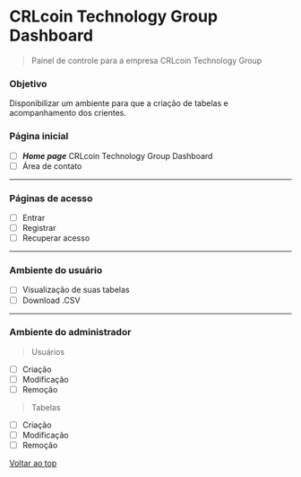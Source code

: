 # CRLcoin Technology Group Dashboard
>Painel de controle para a empresa CRLcoin Technology Group

### Objetivo
Disponibilizar um ambiente para que a criação de tabelas e acompanhamento dos crientes.

### Página inicial
- [ ] <i><b>Home page</b></i> CRLcoin Technology Group Dashboard
- [ ] Área de contato
---
### Páginas de acesso
- [ ] Entrar
- [ ] Registrar
- [ ] Recuperar acesso
---
### Ambiente do usuário
- [ ] Visualização de suas tabelas
- [ ] Download .CSV
---
### Ambiente do administrador
>Usuários
- [ ] Criação
- [ ] Modificação
- [ ] Remoção

>Tabelas
- [ ] Criação
- [ ] Modificação
- [ ] Remoção

[Voltar ao top](#)<br>
